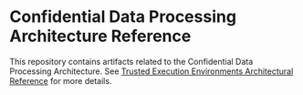 # Confidential Data Processing Architecture Reference

This repository contains artifacts related to the Confidential Data Processing
Architecture. See [Trusted Execution Environments Architectural Reference](docs/TrustedExecutionEnvironmentsArchitecturalReference.md) for more details.

